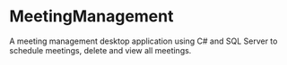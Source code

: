 # MeetingManagement
A meeting management desktop application using C# and SQL Server to schedule meetings, delete and view all meetings.
